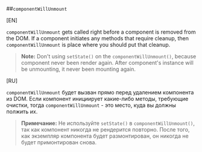 ##`componentWillUnmount`

[EN]

`componentWillUnmount` gets called right before a component is removed from the DOM. If a component initiates any methods that require cleanup, then `componentWillUnmount` is place where you should put that cleanup.

> **Note:** Don't using `setState()` on the `componentWillUnmount()`, because component never been render again. After component's instance will be unmounting, it never been mounting again.

[RU]

`componentWillUnmount` будет вызван прямо перед удалением компонента из DOM. Если компонент инициирует какие-либо методы, требующие очистки, тогда `componentWillUnmount` - это место, куда вы должны полжить их.

> **Примечание:** Не используйте `setState()` в `componentWillUnmount()`, так как компонент никогда не рендерится повторно. После того, как экземпляр компонента будет размонтирован, он никогда не будет примонтирован снова.
